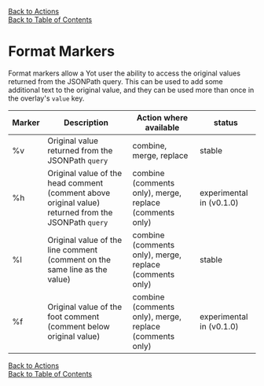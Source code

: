 [Back to Actions](actions.md#3-merge)  
[Back to Table of Contents](../documentation.md) 

# Format Markers

Format markers allow a Yot user the ability to access the original values returned from the JSONPath query.  This can be used to add some additional text to the original value, and they can be used more than once in the overlay's `value` key.  

| Marker | Description | Action where available | status |
| --- | --- | --- | --- |
| %v | Original value returned from the JSONPath `query` | combine, merge, replace | stable |
| %h | Original value of the head comment (comment above original value) returned from the JSONPath `query` | combine (comments only), merge, replace (comments only) | experimental in (v0.1.0) |
| %l | Original value of the line comment (comment on the same line as the value) | combine (comments only), merge, replace (comments only) | stable |
| %f | Original value of the foot comment (comment below original value) | combine (comments only), merge, replace (comments only) | experimental in (v0.1.0) |

[Back to Actions](actions.md#3-merge)  
[Back to Table of Contents](../documentation.md)  
